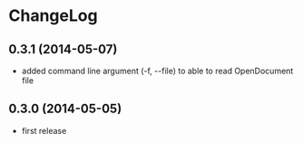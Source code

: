 
ChangeLog
=========

0.3.1 (2014-05-07)
------------------
* added command line argument (-f, --file) to able to read OpenDocument file

0.3.0 (2014-05-05)
------------------
* first release
